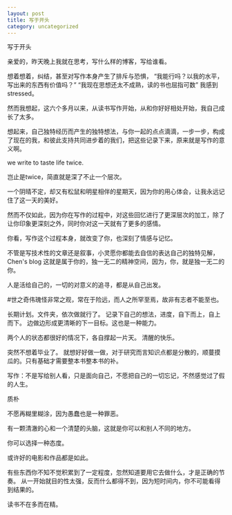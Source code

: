 ```yaml
---
layout: post
title: 写于开头
category: uncategorized
---
```

写于开头

亲爱的，昨天晚上我就在思考，写什么样的博客，写给谁看。

想着想着，纠结，甚至对写作本身产生了排斥与恐惧，
“我能行吗？以我的水平，写出来的东西有价值吗？”
“我现在思想还太不成熟，读的书也屈指可数”
我感到stressed。

然而我想起，这六个多月以来，从读书写作开始，从和你好好相处开始，我自己成长了太多。

想起来，自己独特经历而产生的独特想法，与你一起的点点滴滴，一步一步，构成了现在的我，和彼此支持共同进步着的我们，把这些记录下来，原来就是写作的意义啊。

we write to taste life twice.

岂止是twice，简直就是深了不止一个层次。

一个阴晴不定，却又有松鼠和明星相伴的星期天，因为你的用心体会，让我永远记住了这一天的美好。

然而不仅如此，因为你在写作的过程中，对这些回忆进行了更深层次的加工，除了让你印象更深刻之外，同时你对这一天就有了更多的感情。

你看，写作这个过程本身，就改变了你，也深刻了情感与记忆。

不管是写技术性的文章还是叙事，小灵愿你都能去自信的表达自己的独特见解，Chen's blog 这就是属于你的，独一无二的精神空间，因为，你，就是独一无二的你。

人是活给自己的，一切的对意义的追寻，都是从自己出发。

#世之奇伟瑰怪非常之观，常在于险远，而人之所罕至焉，故非有志者不能至也。

长期计划。文件夹，依次做就行了。
记录下自己的想法，进度，自下而上，自上而下。
边做边形成更清晰的下一目标。这也是一种能力。

两个人的状态都很好的情况下，各自撑起一片天。
清醒的快乐。

突然不想着毕业了。
就想好好做一做，对于研究而言知识点都是分散的，顺蔓摸瓜的。只有基础才需要整本书整本书的补。

写作：不是写给别人看，只是面向自己，不愿把自己的一切忘记，不然感觉过了假的人生。

质朴

不愿再糊里糊涂，因为愚蠢也是一种罪恶。

有一颗清澈的心和一个清楚的头脑，这就是你可以和别人不同的地方。

你可以选择一种态度。

或许好的电影和作品都是如此。

有些东西你不知不觉积累到了一定程度，忽然知道要用它去做什么，才是正确的节奏。
从一开始就目的性太强，反而什么都得不到，因为短时间内，你不可能看得到结果的。

读书不在多而在精。

